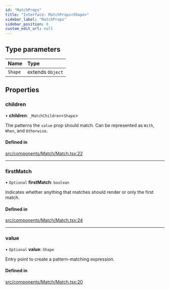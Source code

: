 ```yaml
---
id: "MatchProps"
title: "Interface: MatchProps<Shape>"
sidebar_label: "MatchProps"
sidebar_position: 0
custom_edit_url: null
---
```


## Type parameters

| Name | Type |
| :------ | :------ |
| `Shape` | extends `Object` |

## Properties

### children

• **children**: `_MatchChildren`<`Shape`\>

The patterns the `value` prop should match. Can be represented as `With`, `When`, and `Otherwise`.

#### Defined in

[src/components/Match/Match.tsx:22](https://github.com/ythecombinator/react-matchez/blob/869a539/src/components/Match/Match.tsx#L22)

___

### firstMatch

• `Optional` **firstMatch**: `boolean`

Indicates whether anything that matches should render or only the first match.

#### Defined in

[src/components/Match/Match.tsx:24](https://github.com/ythecombinator/react-matchez/blob/869a539/src/components/Match/Match.tsx#L24)

___

### value

• `Optional` **value**: `Shape`

Entry point to create a pattern-matching expression.

#### Defined in

[src/components/Match/Match.tsx:20](https://github.com/ythecombinator/react-matchez/blob/869a539/src/components/Match/Match.tsx#L20)
